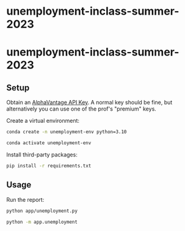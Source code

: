 # unemployment-inclass-summer-2023

# unemployment-inclass-summer-2023



## Setup

Obtain an [AlphaVantage API Key](https://www.alphavantage.co/support/#api-key). A normal key should be fine, but alternatively you can use one of the prof's "premium" keys.

Create a virtual environment:

```sh
conda create -n unemployment-env python=3.10
```

```sh
conda activate unemployment-env
```

Install third-party packages:

```sh
pip install -r requirements.txt
```

## Usage

Run the report:

```sh
python app/unemployment.py

python -m app.unemployment
```
